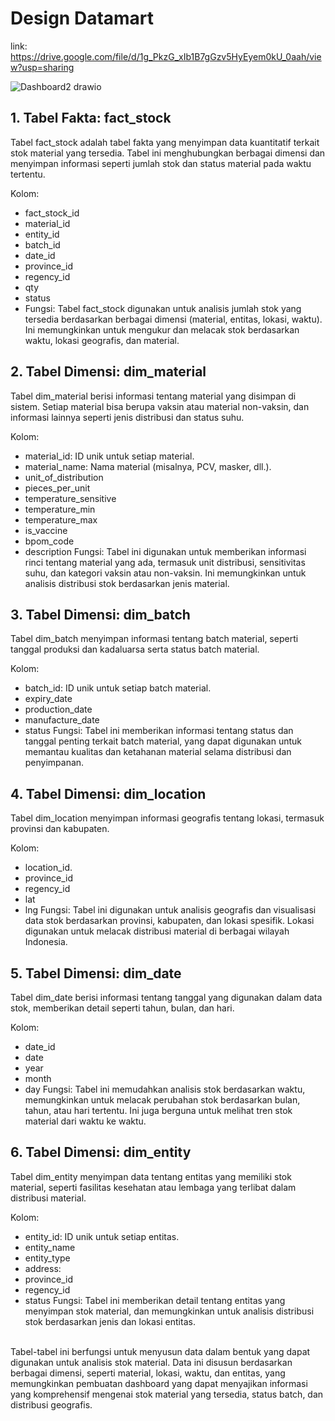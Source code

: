 # Design Datamart
link: https://drive.google.com/file/d/1g_PkzG_xIb1B7gGzv5HyEyem0kU_0aah/view?usp=sharing

![Dashboard2 drawio](https://github.com/user-attachments/assets/873f1164-7bbf-4254-966a-34ab7d05aa8d)


## 1. Tabel Fakta: fact_stock
Tabel fact_stock adalah tabel fakta yang menyimpan data kuantitatif terkait stok material yang tersedia. Tabel ini menghubungkan berbagai dimensi dan menyimpan informasi seperti jumlah stok dan status material pada waktu tertentu.

Kolom:

- fact_stock_id
- material_id
- entity_id
- batch_id
- date_id
- province_id
- regency_id
- qty
- status
- Fungsi: Tabel fact_stock digunakan untuk analisis jumlah stok yang tersedia berdasarkan berbagai dimensi (material, entitas, lokasi, waktu). Ini memungkinkan untuk mengukur dan melacak stok berdasarkan waktu, lokasi geografis, dan material.

## 2. Tabel Dimensi: dim_material
Tabel dim_material berisi informasi tentang material yang disimpan di sistem. Setiap material bisa berupa vaksin atau material non-vaksin, dan informasi lainnya seperti jenis distribusi dan status suhu.

Kolom:

- material_id: ID unik untuk setiap material.
- material_name: Nama material (misalnya, PCV, masker, dll.).
- unit_of_distribution
- pieces_per_unit
- temperature_sensitive
- temperature_min
- temperature_max
- is_vaccine
- bpom_code
- description
Fungsi: Tabel ini digunakan untuk memberikan informasi rinci tentang material yang ada, termasuk unit distribusi, sensitivitas suhu, dan kategori vaksin atau non-vaksin. Ini memungkinkan untuk analisis distribusi stok berdasarkan jenis material.

## 3. Tabel Dimensi: dim_batch
Tabel dim_batch menyimpan informasi tentang batch material, seperti tanggal produksi dan kadaluarsa serta status batch material.

Kolom:

- batch_id: ID unik untuk setiap batch material.
- expiry_date
- production_date
- manufacture_date
- status
Fungsi: Tabel ini memberikan informasi tentang status dan tanggal penting terkait batch material, yang dapat digunakan untuk memantau kualitas dan ketahanan material selama distribusi dan penyimpanan.

## 4. Tabel Dimensi: dim_location
Tabel dim_location menyimpan informasi geografis tentang lokasi, termasuk provinsi dan kabupaten.

Kolom:

- location_id.
- province_id
- regency_id
- lat
- lng
Fungsi: Tabel ini digunakan untuk analisis geografis dan visualisasi data stok berdasarkan provinsi, kabupaten, dan lokasi spesifik. Lokasi digunakan untuk melacak distribusi material di berbagai wilayah Indonesia.

## 5. Tabel Dimensi: dim_date
Tabel dim_date berisi informasi tentang tanggal yang digunakan dalam data stok, memberikan detail seperti tahun, bulan, dan hari.

Kolom:

- date_id
- date
- year
- month
- day
Fungsi: Tabel ini memudahkan analisis stok berdasarkan waktu, memungkinkan untuk melacak perubahan stok berdasarkan bulan, tahun, atau hari tertentu. Ini juga berguna untuk melihat tren stok material dari waktu ke waktu.

## 6. Tabel Dimensi: dim_entity
Tabel dim_entity menyimpan data tentang entitas yang memiliki stok material, seperti fasilitas kesehatan atau lembaga yang terlibat dalam distribusi material.

Kolom:

- entity_id: ID unik untuk setiap entitas.
- entity_name
- entity_type
- address:
- province_id
- regency_id
- status
Fungsi: Tabel ini memberikan detail tentang entitas yang menyimpan stok material, dan memungkinkan untuk analisis distribusi stok berdasarkan jenis dan lokasi entitas.

<br>
Tabel-tabel ini berfungsi untuk menyusun data dalam bentuk yang dapat digunakan untuk analisis stok material. Data ini disusun berdasarkan berbagai dimensi, seperti material, lokasi, waktu, dan entitas, yang memungkinkan pembuatan dashboard yang dapat menyajikan informasi yang komprehensif mengenai stok material yang tersedia, status batch, dan distribusi geografis.
